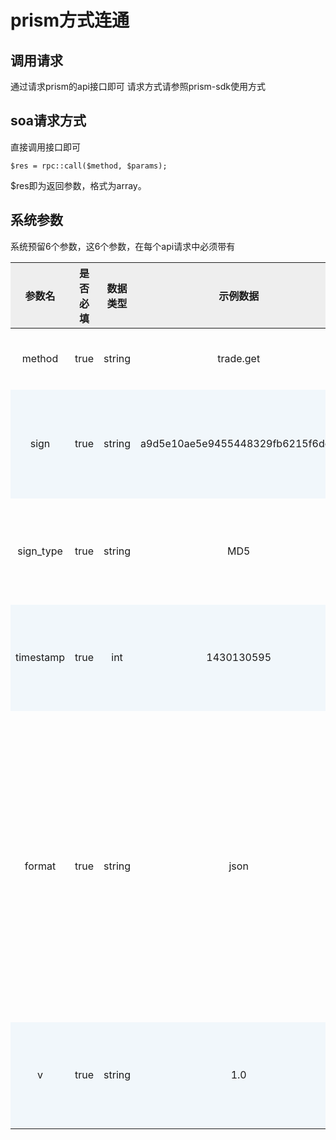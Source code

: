 # prism方式连通


## 调用请求
通过请求prism的api接口即可
请求方式请参照prism-sdk使用方式

## soa请求方式
直接调用接口即可
```
$res = rpc::call($method, $params);
```
$res即为返回参数，格式为array。

## 系统参数
系统预留6个参数，这6个参数，在每个api请求中必须带有
<table style="width:100%;text-align:center">
<tbody>
<tr style="background:#eee">
<th>参数名</th>
<th>是否必填</th>
<th>数据类型</th>
<th>示例数据</th>
<th>默认值</th>
<th>描述</th>
</tr>
</tbody>
<tbody>
<tr>
<td>method</td>
<td>true</td>
<td>string</td>
<td>trade.get</td>
<td></td>
<td>api的唯一标识符</td>
</tr>
<tr style="background:#f1f7fb">
<td>sign</td>
<td>true</td>
<td>string</td>
<td>a9d5e10ae5e9455448329fb6215f6dc9</td>
<td></td>
<td>签名，详细请查看签名方法</td>
</tr>
<tr>
<td>sign_type</td>
<td>true</td>
<td>string</td>
<td>MD5</td>
<td></td>
<td>签名方式，目前只支持MD5</td>
</tr>
<tr style="background:#f1f7fb">
<td>timestamp</td>
<td>true</td>
<td>int</td>
<td>1430130595</td>
<td></td>
<td>签名方式，目前只支持MD5</td>
</tr>
<tr>
<td>format</td>
<td>true</td>
<td>string</td>
<td>json</td>
<td></td>
<td>返回数据方式，目前支持json和xml方式，当本参数失效或者签名失败，返回json格式</td>
</tr>
<tr style="background:#f1f7fb">
<td>v</td>
<td>true</td>
<td>string</td>
<td>1.0</td>
<td></td>
<td>签名方式，目前只支持MD5</td>
</tr>
</tbody>
</table>


